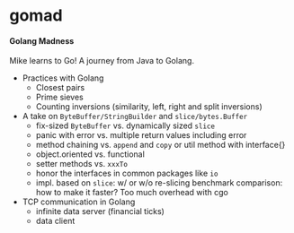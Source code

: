 # gomad
#### Golang Madness
Mike learns to Go! A journey from Java to Golang.
* Practices with Golang
    * Closest pairs
    * Prime sieves
    * Counting inversions (similarity, left, right and split inversions)
* A take on `ByteBuffer/StringBuilder` and `slice/bytes.Buffer`
	* fix-sized `ByteBuffer` vs. dynamically sized `slice`
	* panic with error vs. multiple return values including error
	* method chaining vs. `append` and `copy` or util method with interface{}
	* object.oriented vs. functional
	* setter methods vs. `xxxTo`
	* honor the interfaces in common packages like `io`
    * impl. based on `slice`: w/ or w/o re-slicing benchmark comparison: how to make it faster? Too much overhead with cgo
* TCP communication in Golang
	* infinite data server (financial ticks)
	* data client
